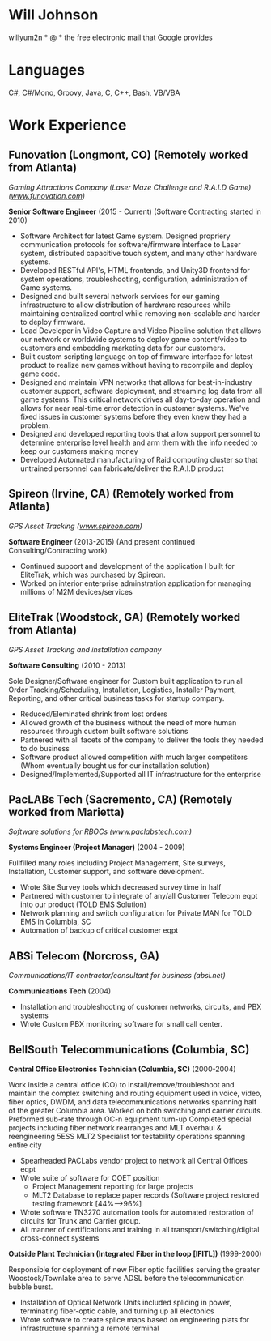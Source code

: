 # Will Johnson
willyum2n * @ * the free electronic mail that Google provides

# Languages
C#, C#/Mono, Groovy, Java, C, C++, Bash, VB/VBA

# Work Experience

## Funovation (Longmont, CO) (Remotely worked from Atlanta)
*Gaming Attractions Company (Laser Maze Challenge and R.A.I.D Game) (www.funovation.com)*

**Senior Software Engineer** (2015 - Current) (Software Contracting started in 2010)

- Software Architect for latest Game system. Designed propriery communication protocols for software/firmware interface to Laser system, distributed capacitive touch system, and many other hardware systems.
- Developed RESTful API's, HTML frontends, and Unity3D frontend for system operations, troubleshooting, configuration, administration of Game systems.
- Designed and built several network services for our gaming infrastructure to allow distribution of hardware resources while maintaining centralized control while removing non-scalable and harder to deploy firmware.
- Lead Developer in Video Capture and Video Pipeline solution that allows our network or worldwide systems to deploy game content/video to customers and embedding marketing data for our customers.
- Built custom scripting language on top of firmware interface for latest product to realize new games without having to recompile and deploy game code.
- Designed and maintain VPN networks that allows for best-in-industry customer support, software deployment, and streaming log data from all game systems. This critical network drives all day-to-day operation and allows for near real-time error detection in customer systems. We've fixed issues in customer systems before they even knew they had a problem.
- Designed and developed reporting tools that allow support personnel to determine enterprise level health and arm them with the info needed to keep our customers making money
- Developed Automated manufacturing of Raid computing cluster so that untrained personnel can fabricate/deliver the R.A.I.D product

## Spireon (Irvine, CA) (Remotely worked from Atlanta)
*GPS Asset Tracking (www.spireon.com)*

**Software Engineer** (2013-2015) (And present continued Consulting/Contracting work)

- Continued support and development of the application I built for EliteTrak, which was purchased by Spireon.
- Worked on interior enterprise adminstration application for managing millions of M2M devices/services

## EliteTrak  (Woodstock, GA) (Remotely worked from Atlanta)
*GPS Asset Tracking and installation company*

**Software Consulting** (2010 - 2013)

Sole Designer/Software engineer for Custom built application to run all Order Tracking/Scheduling, Installation, Logistics, Installer Payment, Reporting, and other critical business tasks for startup company. 

- Reduced/Eleminated shrink from lost orders
- Allowed growth of the business without the need of more human resources through custom built software solutions
- Partnered with all facets of the company to deliver the tools they needed to do business
- Software product allowed competition with much larger competitors (Whom eventually bought us for our installation solution)
- Designed/Implemented/Supported all IT infrastructure for the enterprise

## PacLABs Tech (Sacremento, CA) (Remotely worked from Marietta)
*Software solutions for RBOCs (www.paclabstech.com)*

**Systems Engineer (Project Manager)** (2004 - 2009)

Fullfilled many roles including Project Management, Site surveys, Installation, Customer support, and software development.

- Wrote Site Survey tools which decreased survey time in half
- Partnered with customer to integrate of any/all Customer Telecom eqpt into our product (TOLD EMS Solution)
- Network planning and switch configuration for Private MAN for TOLD EMS in Columbia, SC
- Automation of backup of critical customer eqpt


## ABSi Telecom (Norcross, GA)
*Communications/IT contractor/consultant for business (absi.net)*

**Communications Tech** (2004)

- Installation and troubleshooting of customer networks, circuits, and PBX systems
- Wrote Custom PBX monitoring software for small call center.


## BellSouth Telecommunications (Columbia, SC)

**Central Office Electronics Technician (Columbia, SC)** (2000-2004)

Work inside a central office (CO) to install/remove/troubleshoot and maintain the complex switching and routing equipment used in voice, video, fiber optics, DWDM, and data telecommunications networks spanning half of the greater Columbia area. Worked on both switching and carrier circuits. 
Preformed sub-rate through OC-n equipment turn-up
Completed special projects including fiber network rearranges and MLT overhaul & reengineering
5ESS MLT2 Specialist for testability operations spanning entire city

- Spearheaded PACLabs vendor project to network all Central Offices eqpt
- Wrote suite of software for COET position
  - Project Management reporting for large projects
  - MLT2 Database to replace paper records (Software project restored testing framework [44%-->96%]
- Wrote software TN3270 automation tools for automated restoration of circuits for Trunk and Carrier group.
- All manner of certifications and training in all transport/switching/digital cross-connect systems

**Outside Plant Technician (Integrated Fiber in the loop [IFITL])** (1999-2000)

Responsible for deployment of new Fiber optic facilities serving the greater Woostock/Townlake area to serve ADSL before the telecommunication bubble burst.

- Installation of Optical Network Units included splicing in power, terminating fiber-optic cable, and turning up all electonics
- Wrote software to create splice maps based on engineering plats for infrastructure spanning a remote terminal
